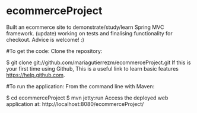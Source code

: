 # ecommerceProject
Built an ecommerce site to demonstrate/study/learn Spring MVC framework. 
(update) working on tests and finalising functionality for checkout. 
Advice is welcome! :)

#To get the code:
Clone the repository:

$ git clone git://github.com/mariagutierrezm/ecommerceProject.git
If this is your first time using Github, This is a useful link to learn basic features https://help.github.com.

#To run the application:
From the command line with Maven:

$ cd ecommerceProject
$ mvn jetty:run 
Access the deployed web application at: http://localhost:8080/ecommerceProject/
